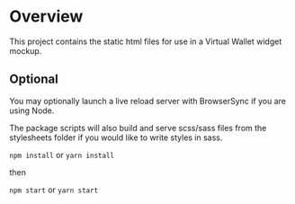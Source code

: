 # Overview

This project contains the static html files for use in a Virtual Wallet widget mockup.

## Optional

You may optionally launch a live reload server with BrowserSync if you are using Node.  

The package scripts will also build and serve scss/sass files from the stylesheets folder if you would like to write styles in sass.

`npm install`  or `yarn install`

then

`npm start`  or `yarn start`

